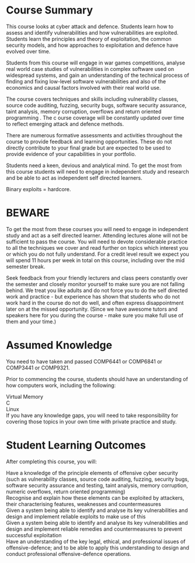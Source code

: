 # Course Summary
This course looks at cyber attack and defence. Students learn how to assess and identify vulnerabilities and how vulnerabilities are exploited. Students learn the principles and theory of exploitation, the common security models, and how approaches to exploitation and defence have evolved over time.  

Students from this course will engage in war games competitions, analyse real world case studies of vulnerabilities in complex software used on widespread systems, and gain an understanding of the technical process of finding and fixing low-level software vulnerabilities and also of the economics and causal factors involved with their real world use.  

The course covers techniques and skills including vulnerability classes, source code auditing, fuzzing, security bugs, software security assurance, taint analysis, memory corruption, overflows and return oriented programming . The c ourse coverage will be constantly updated over time to reflect emerging attack and defence methods.  

There are numerous formative assessments and activities throughout the course to provide feedback and learning opportunities. These do not directly contribute to your final grade but are expected to be used to provide evidence of your capabilities in your portfolio.  

Students need a keen, devious and analytical mind. To get the most from this course students will need to engage in independent study and research and be able to act as independent self directed learners.  

Binary exploits = hardcore.  

# BEWARE

To get the most from these courses you will need to engage in independent study and act as a self directed learner. Attending lectures alone will not be sufficient to pass the course. You will need to devote considerable practice to all the techniques we cover and read further on topics which interest you or which you do not fully understand. For a credit level result we expect you will spend 11 hours per week in total on this course, including over the mid semester break.  

Seek feedback from your friendly lecturers and class peers constantly over the semester and closely monitor yourself to make sure you are not falling behind. We treat you like adults and do not force you to do the self directed work and practice - but experience has shown that students who do not work hard in the course do not do well, and often express disappointment later on at the missed opportunity. (Since we have awesome tutors and speakers here for you during the course - make sure you make full use of them and your time.)  

# Assumed Knowledge  
You need to have taken and passed COMP6441 or COMP6841 or COMP3441 or COMP9321.  

Prior to commencing the course, students should have an understanding of how computers work, including the following:  

Virtual Memory  
C  
Linux  
If you have any knowledge gaps, you will need to take responsibility for covering those topics in your own time with private practice and study.  

# Student Learning Outcomes  
After completing this course, you will:  

Have a knowledge of the principle elements of offensive cyber security (such as vulnerability classes, source code auditing, fuzzing, security bugs, software security assurance and testing, taint analysis, memory corruption, numeric overflows, return oriented programming)  
Recognise and explain how these elements can be exploited by attackers, their characterising features, weaknesses and countermeasures  
Given a system being able to identify and analyse its key vulnerabilities and design and implement reliable exploits to make use of this  
Given a system being able to identify and analyse its key vulnerabilities and design and implement reliable remedies and countermeasures to prevent successful exploitation  
Have an understanding of the key legal, ethical, and professional issues of offensive-defence; and to be able to apply this understanding to design and conduct professional offensive-defence operations.  
